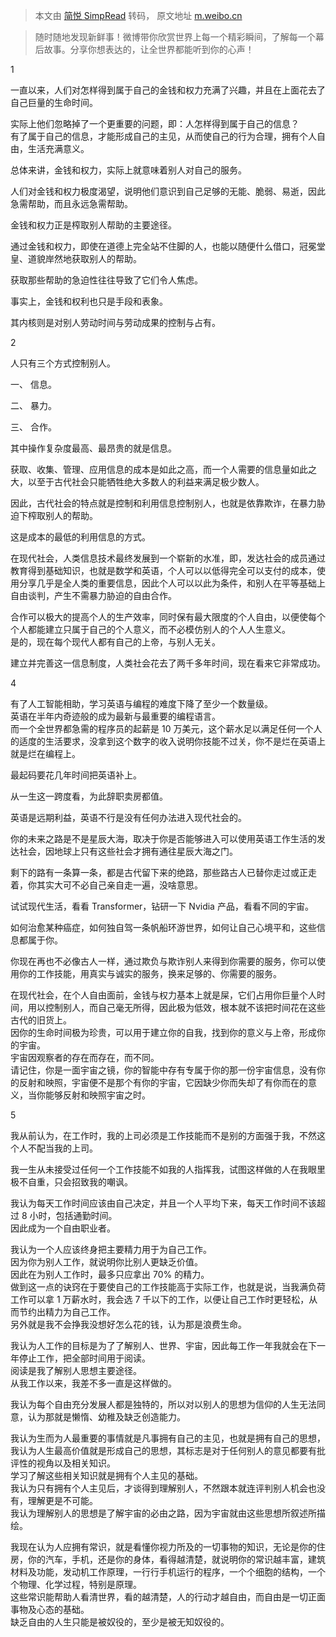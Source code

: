 > 本文由 [简悦 SimpRead](http://ksria.com/simpread/) 转码， 原文地址 [m.weibo.cn](https://m.weibo.cn/login?backURL=https%3A%2F%2Fm.weibo.cn%2Fdetail%2F4913254843553058)

> 随时随地发现新鲜事！微博带你欣赏世界上每一个精彩瞬间，了解每一个幕后故事。分享你想表达的，让全世界都能听到你的心声！

1

一直以来，人们对怎样得到属于自己的金钱和权力充满了兴趣，并且在上面花去了自己巨量的生命时间。

实际上他们忽略掉了一个更重要的问题，即：人怎样得到属于自己的信息？  
有了属于自己的信息，才能形成自己的主见，从而使自己的行为合理，拥有个人自由，生活充满意义。

总体来讲，金钱和权力，实际上就意味着别人对自己的服务。

人们对金钱和权力极度渴望，说明他们意识到自己足够的无能、脆弱、易逝，因此急需帮助，而且永远急需帮助。

金钱和权力正是榨取别人帮助的主要途径。

通过金钱和权力，即使在道德上完全站不住脚的人，也能以随便什么借口，冠冕堂皇、道貌岸然地获取别人的帮助。

获取那些帮助的急迫性往往导致了它们令人焦虑。

事实上，金钱和权利也只是手段和表象。

其内核则是对别人劳动时间与劳动成果的控制与占有。

2

人只有三个方式控制别人。

一、 信息。

二、 暴力。

三、 合作。

其中操作复杂度最高、最昂贵的就是信息。

获取、收集、管理、应用信息的成本是如此之高，而一个人需要的信息量如此之大，以至于古代社会只能牺牲绝大多数人的利益来满足极少数人。

因此，古代社会的特点就是控制和利用信息控制别人，也就是依靠欺诈，在暴力胁迫下榨取别人的帮助。

这是成本的最低的利用信息的方式。

在现代社会，人类信息技术最终发展到一个崭新的水准，即，发达社会的成员通过教育得到基础知识，也就是数学和英语，个人可以以低得完全可以支付的成本，使用分享几乎是全人类的重要信息，因此个人可以以此为条件，和别人在平等基础上自由谈判，产生不需暴力胁迫的自由合作。

合作可以极大的提高个人的生产效率，同时保有最大限度的个人自由，以便使每个个人都能建立只属于自己的个人意义，而不必模仿别人的个人人生意义。  
是的，现在每个现代人都有自己的上帝，与别人无关。

建立并完善这一信息制度，人类社会花去了两千多年时间，现在看来它非常成功。

4

有了人工智能相助，学习英语与编程的难度下降了至少一个数量级。  
英语在半年内奇迹般的成为最新与最重要的编程语言。  
而一个全世界都急需的程序员的起薪是 10 万美元，这个薪水足以满足任何一个人的适度的生活要求，没拿到这个数字的收入说明你技能不过关，你不是烂在英语上就是烂在编程上。

最起码要花几年时间把英语补上。

从一生这一跨度看，为此辞职卖房都值。

英语是远期利益，英语不行是没有任何办法进入现代社会的。

你的未来之路是不是星辰大海，取决于你是否能够进入可以使用英语工作生活的发达社会，因地球上只有这些社会才拥有通往星辰大海之门。

剩下的路有一条算一条，都是古代留下来的绝路，那些路古人已替你走过或正走着，你其实大可不必自己亲自走一遍，没啥意思。

试试现代生活，看看 Transformer，钻研一下 Nvidia 产品，看看不同的宇宙。

如何治愈某种癌症，如何独自驾一条帆船环游世界，如何让自己心境平和，这些信息都属于你。

你现在再也不必像古人一样，通过欺负与欺诈别人来得到你需要的服务，你可以使用你的工作技能，用真实与诚实的服务，换来足够的、你需要的服务。

在现代社会，在个人自由面前，金钱与权力基本上就是屎，它们占用你巨量个人时间，用以控制别人，而自己毫无所得，因此极为低效，根本就不该把时间花在这些古代的旧货上。  
因你的生命时间极为珍贵，可以用于建立你的自我，找到你的意义与上帝，形成你的宇宙。  
宇宙因观察者的存在而存在，而不同。  
请记住，你是一面宇宙之镜，你的智能中存有专属于你的那一份宇宙信息，没有你的反射和映照，宇宙便不是那个有你的宇宙，它因缺少你而失却了有你而在的意义，当你能够反射和映照宇宙之时。

5

我从前认为，在工作时，我的上司必须是工作技能而不是别的方面强于我，不然这个人不配当我的上司。

我一生从未接受过任何一个工作技能不如我的人指挥我，试图这样做的人在我眼里极不自重，只会招致我的嘲讽。

我认为每天工作时间应该由自己决定，并且一个人平均下来，每天工作时间不该超过 8 小时，包括通勤时间。  
因此成为一个自由职业者。

我认为一个人应该终身把主要精力用于为自己工作。  
因为你为别人工作，就说明你比别人更缺乏价值。  
因此在为别人工作时，最多只应拿出 70% 的精力。  
做到这一点的诀窍在于要使自己的工作技能高于实际工作，也就是说，当我满负荷工作可以拿 1 万薪水时，我会选 7 千以下的工作，以便让自己工作时更轻松，从而节约出精力为自己工作。  
另外就是我不会挣我没想好怎么花的钱，认为那是浪费生命。

我认为人工作的目标是为了了解别人、世界、宇宙，因此每工作一年我就会在下一年停止工作，把全部时间用于阅读。  
阅读是我了解别人思想主要途径。  
从我工作以来，我差不多一直是这样做的。

我认为每个自由充分发展人都是独特的，所以对以别人的思想为信仰的人生无法同意，认为那就是懒惰、幼稚及缺乏创造能力。

我认为生而为人最重要的事情就是凡事拥有自己的主见，也就是拥有自己的思想，我认为人生最高价值就是形成自己的思想，其标志是对于任何别人的意见都要有批评性的视角以及相关知识。  
学习了解这些相关知识就是拥有个人主见的基础。  
我认为只有拥有个人主见后，才谈得到理解别人，不然跟本就连评判别人机会也没有，理解更是不可能。  
我认为理解别人的思想是了解宇宙的必由之路，因为宇宙就由这些思想所叙述所描绘。

我现在认为人应拥有常识，就是看懂你视力所及的一切事物的知识，无论是你的住房，你的汽车，手机，还是你的身体，看得越清楚，就说明你的常识越丰富，建筑材料及功能，发动机工作原理，一行行手机运行的程序，一个个细胞的结构，一个个物理、化学过程，特别是原理。  
这些常识能帮助人看清世界，看的越清楚，人的行动才越自由，而自由是一切正面事物及心态的基础。  
缺乏自由的人生只能是被奴役的，至少是被无知奴役的。
